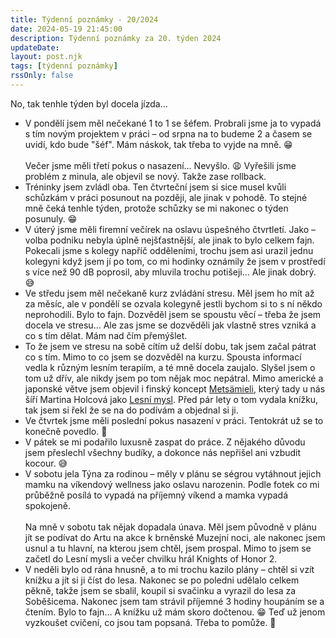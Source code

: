 ```yaml
---
title: Týdenní poznámky - 20/2024
date: 2024-05-19 21:45:00
description: Týdenní poznámky za 20. týden 2024
updateDate:
layout: post.njk
tags: [týdenní poznámky]
rssOnly: false
---
```

No, tak tenhle týden byl docela jízda… 
- V pondělí jsem měl nečekané 1 to 1 se šéfem. Probrali jsme ja to vypadá s tím novým projektem v práci – od srpna na to budeme 2 a časem se uvidí, kdo bude "šéf". Mám náskok, tak třeba to vyjde na mně. 😁 <br><br>
Večer jsme měli třetí pokus o nasazení… Nevyšlo. 😩 Vyřešili jsme problém z minula, ale objevil se nový. Takže zase rollback. 
- Tréninky jsem zvládl oba. Ten čtvrteční jsem si sice musel kvůli schůzkám v práci posunout na později, ale jinak v pohodě. To stejné mně čeká tenhle týden, protože schůzky se mi nakonec o týden posunuly. 😁 
- V úterý jsme měli firemní večírek na oslavu úspešného čtvrtletí. Jako – volba podniku nebyla úplně nejšťastnější, ale jinak to bylo celkem fajn. Pokecali jsme s kolegy napříč odděleními, trochu jsem asi urazil jednu kolegyni když jsem jí po tom, co mi hodinky oznámily že jsem v prostředí s více než 90 dB poprosil, aby mluvila trochu potišeji… Ale jinak dobrý. 😅 
- Ve středu jsem měl nečekaně kurz zvládání stresu. Měl jsem ho mít až za měsíc, ale v pondělí se ozvala kolegyně jestli bychom si to s ní někdo neprohodili. Bylo to fajn. Dozvěděl jsem se spoustu věcí – třeba že jsem docela ve stresu… Ale zas jsme se dozvěděli jak vlastně stres vzniká a co s tím dělat. Mám nad čím přemýšlet. 
- To že jsem ve stresu na sobě cítím už delší dobu, tak jsem začal pátrat co s tím. Mimo to co jsem se dozvěděl na kurzu. Spousta informací vedla k různým lesním terapiím, a té mně docela zaujalo. Slyšel jsem o tom už dřív, ale nikdy jsem po tom nějak moc nepátral. Mimo americké a japonské větve jsem objevil i finský koncept [Metsämieli](https://metsamieli.fi/Forestmind-fi/), který tady u nás šíří Martina Holcová jako [Lesní mysl](https://lesnimysl.cz/). Před pár lety o tom vydala knížku, tak jsem si řekl že se na do podívám a objednal si ji. 
- Ve čtvrtek jsme měli poslední pokus nasazení v práci. Tentokrát už se to konečně povedlo. 👏 
- V pátek se mi podařilo luxusně zaspat do práce. Z nějakého důvodu jsem přeslechl všechny budíky, a dokonce nás nepřišel ani vzbudit kocour. 😅 
- V sobotu jela Týna za rodinou – měly v plánu se ségrou vytáhnout jejich mamku na víkendový wellness jako oslavu narozenin. Podle fotek co mi průběžně posílá to vypadá na příjemný víkend a mamka vypadá spokojeně.<br><br>
Na mně v sobotu tak nějak dopadala únava. Měl jsem původně v plánu jít se podívat do Artu na akce k brněnské Muzejní noci, ale nakonec jsem usnul a tu hlavní, na kterou jsem chtěl, jsem prospal. Mimo to jsem se začetl do Lesní mysli a večer chvilku hrál Knights of Honor 2. 
- V neděli bylo od rána hnusně, a to mi trochu kazilo plány – chtěl si vzít knížku a jít si ji číst do lesa. Nakonec se po poledni udělalo celkem pěkně, takže jsem se sbalil, koupil si svačinku a vyrazil do lesa za Soběšicema. Nakonec jsem tam strávil příjemné 3 hodiny houpáním se a čtením. Bylo to fajn… A knížku už mám skoro dočtenou. 😁 Teď už jenom vyzkoušet cvičení, co jsou tam popsaná. Třeba to pomůže. 🙂
